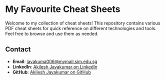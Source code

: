 # My Favourite Cheat Sheets

Welcome to my collection of cheat sheets! This repository contains various PDF cheat sheets for quick reference on different technologies and tools. Feel free to browse and use them as needed.

## Contact

- **Email**: jayakuma006@mymail.sim.edu.sg
- **LinkedIn**: [Akilesh Jayakumar on LinkedIn](https://www.linkedin.com/in/akileshjayakumar/)
- **GitHub**: [Akilesh Jayakumar on GitHub](https://github.com/akileshjayakumar)

